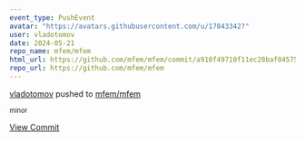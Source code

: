 ```yaml
---
event_type: PushEvent
avatar: "https://avatars.githubusercontent.com/u/17843342?"
user: vladotomov
date: 2024-05-21
repo_name: mfem/mfem
html_url: https://github.com/mfem/mfem/commit/a910f49710f11ec28baf04575baf839e89c487e5
repo_url: https://github.com/mfem/mfem
---
```


<a href='https://github.com/vladotomov' target='_blank'>vladotomov</a> pushed to <a href='https://github.com/mfem/mfem' target='_blank'>mfem/mfem</a>

<small>minor</small>

<a href='https://github.com/mfem/mfem/commit/a910f49710f11ec28baf04575baf839e89c487e5' target='_blank'>View Commit</a>